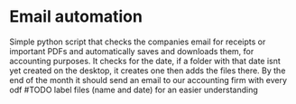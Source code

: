 # Email automation
Simple python script that checks the companies email for receipts or important PDFs and automatically saves and downloads them, for accounting purposes.
 It checks for the date, if a folder with that date isnt yet created on the desktop, it creates one then adds the files there. By the end of the month it should send an email to our accounting firm with every odf
 #TODO label files (name and date) for an easier understanding
